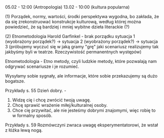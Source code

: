 05.02 - 12:00 (Antropologia)
13.02 - 10:00 (kultura popularna)



(1) Porządek, normy, wartości, środki
perspektywa wygodna, bo zakłada, że da się zrekonstruować konstrukcje kulturową, według której można powiedzieć, że są bardziej i mniej wybitne dzieła literackie (?)

(2) Etnometodologia Harold Garfinkel - brak porządku
sytuacja 1 (wyobrażony porządek?) -> sytuacja 2 (wyobrażony porządek?) -> sytuacja 3
(próbujemy wyczuć się w jaką gramy "grę" jaki scenariusz realizujemy tak jakbyśmy byli w teatrze. Rzeczywistość permanentnych występów)

Etnometodologia - Etno metody, czyli ludzkie metody, które pozwalają nam odgrywać scenariusze i je rozumieć.

Wysyłamy sobie sygnały, ale informacje, które sobie przekazujemy są dużo bogatsze.


Przykłady s. 55
Dzień dobry. - 
1. Widzę cię i chcę zwrócić twoją uwagę.
2. Chcę sprawić wrażenie miłej/kulturalnej osoby.
3. Chce cię przywitać, ale nie jesteśmy dobrymi znajomymi, więc robię to w formalny sposób.


Przykłady s. 59
Rozmówczyni zwraca uwagę eksperymentatorowi, że wstał z łóżka lewą nogą.